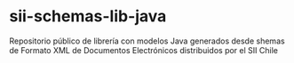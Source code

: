 # sii-schemas-lib-java

Repositorio público de librería con modelos Java generados desde shemas de Formato XML de Documentos Electrónicos distribuidos por el SII Chile
